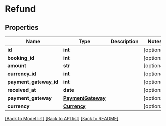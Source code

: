 # Refund

## Properties
Name | Type | Description | Notes
------------ | ------------- | ------------- | -------------
**id** | **int** |  | [optional] 
**booking_id** | **int** |  | [optional] 
**amount** | **str** |  | [optional] 
**currency_id** | **int** |  | [optional] 
**payment_gateway_id** | **int** |  | [optional] 
**received_at** | **date** |  | [optional] 
**payment_gateway** | [**PaymentGateway**](PaymentGateway.md) |  | [optional] 
**currency** | [**Currency**](Currency.md) |  | [optional] 

[[Back to Model list]](../README.md#documentation-for-models) [[Back to API list]](../README.md#documentation-for-api-endpoints) [[Back to README]](../README.md)


